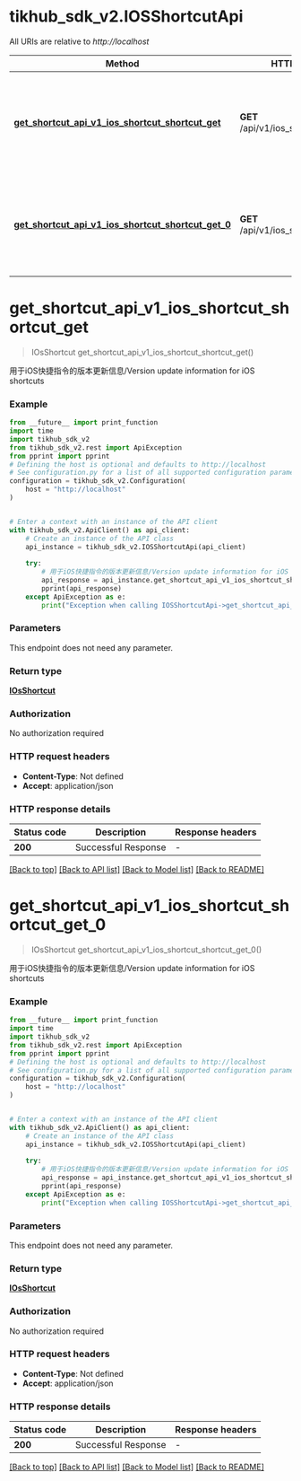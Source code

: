 # tikhub_sdk_v2.IOSShortcutApi

All URIs are relative to *http://localhost*

Method | HTTP request | Description
------------- | ------------- | -------------
[**get_shortcut_api_v1_ios_shortcut_shortcut_get**](IOSShortcutApi.md#get_shortcut_api_v1_ios_shortcut_shortcut_get) | **GET** /api/v1/ios_shortcut/shortcut | 用于iOS快捷指令的版本更新信息/Version update information for iOS shortcuts
[**get_shortcut_api_v1_ios_shortcut_shortcut_get_0**](IOSShortcutApi.md#get_shortcut_api_v1_ios_shortcut_shortcut_get_0) | **GET** /api/v1/ios_shortcut/shortcut | 用于iOS快捷指令的版本更新信息/Version update information for iOS shortcuts


# **get_shortcut_api_v1_ios_shortcut_shortcut_get**
> IOsShortcut get_shortcut_api_v1_ios_shortcut_shortcut_get()

用于iOS快捷指令的版本更新信息/Version update information for iOS shortcuts

### Example

```python
from __future__ import print_function
import time
import tikhub_sdk_v2
from tikhub_sdk_v2.rest import ApiException
from pprint import pprint
# Defining the host is optional and defaults to http://localhost
# See configuration.py for a list of all supported configuration parameters.
configuration = tikhub_sdk_v2.Configuration(
    host = "http://localhost"
)


# Enter a context with an instance of the API client
with tikhub_sdk_v2.ApiClient() as api_client:
    # Create an instance of the API class
    api_instance = tikhub_sdk_v2.IOSShortcutApi(api_client)
    
    try:
        # 用于iOS快捷指令的版本更新信息/Version update information for iOS shortcuts
        api_response = api_instance.get_shortcut_api_v1_ios_shortcut_shortcut_get()
        pprint(api_response)
    except ApiException as e:
        print("Exception when calling IOSShortcutApi->get_shortcut_api_v1_ios_shortcut_shortcut_get: %s\n" % e)
```

### Parameters
This endpoint does not need any parameter.

### Return type

[**IOsShortcut**](IOsShortcut.md)

### Authorization

No authorization required

### HTTP request headers

 - **Content-Type**: Not defined
 - **Accept**: application/json

### HTTP response details
| Status code | Description | Response headers |
|-------------|-------------|------------------|
**200** | Successful Response |  -  |

[[Back to top]](#) [[Back to API list]](../README.md#documentation-for-api-endpoints) [[Back to Model list]](../README.md#documentation-for-models) [[Back to README]](../README.md)

# **get_shortcut_api_v1_ios_shortcut_shortcut_get_0**
> IOsShortcut get_shortcut_api_v1_ios_shortcut_shortcut_get_0()

用于iOS快捷指令的版本更新信息/Version update information for iOS shortcuts

### Example

```python
from __future__ import print_function
import time
import tikhub_sdk_v2
from tikhub_sdk_v2.rest import ApiException
from pprint import pprint
# Defining the host is optional and defaults to http://localhost
# See configuration.py for a list of all supported configuration parameters.
configuration = tikhub_sdk_v2.Configuration(
    host = "http://localhost"
)


# Enter a context with an instance of the API client
with tikhub_sdk_v2.ApiClient() as api_client:
    # Create an instance of the API class
    api_instance = tikhub_sdk_v2.IOSShortcutApi(api_client)
    
    try:
        # 用于iOS快捷指令的版本更新信息/Version update information for iOS shortcuts
        api_response = api_instance.get_shortcut_api_v1_ios_shortcut_shortcut_get_0()
        pprint(api_response)
    except ApiException as e:
        print("Exception when calling IOSShortcutApi->get_shortcut_api_v1_ios_shortcut_shortcut_get_0: %s\n" % e)
```

### Parameters
This endpoint does not need any parameter.

### Return type

[**IOsShortcut**](IOsShortcut.md)

### Authorization

No authorization required

### HTTP request headers

 - **Content-Type**: Not defined
 - **Accept**: application/json

### HTTP response details
| Status code | Description | Response headers |
|-------------|-------------|------------------|
**200** | Successful Response |  -  |

[[Back to top]](#) [[Back to API list]](../README.md#documentation-for-api-endpoints) [[Back to Model list]](../README.md#documentation-for-models) [[Back to README]](../README.md)

